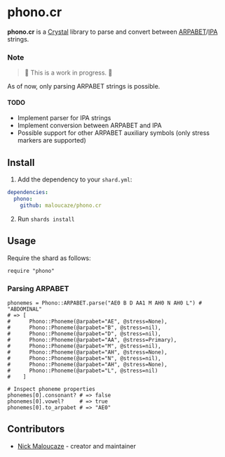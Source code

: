 # phono.cr

**phono.cr** is a [Crystal](https://crystal-lang.org/) library to parse and
convert between [ARPABET](https://en.wikipedia.org/wiki/ARPABET)/[IPA](https://en.wikipedia.org/wiki/International_Phonetic_Alphabet)
strings.

### Note

> 🚧 This is a work in progress. 🚧

As of now, only parsing ARPABET strings is possible.

#### TODO

- Implement parser for IPA strings
- Implement conversion between ARPABET and IPA
- Possible support for other ARPABET auxiliary symbols (only stress markers are
supported)

## Install

1. Add the dependency to your `shard.yml`:

```yaml
dependencies:
  phono:
    github: maloucaze/phono.cr
```

2. Run `shards install`

## Usage

Require the shard as follows:

```cr
require "phono"
```

### Parsing ARPABET

```cr
phonemes = Phono::ARPABET.parse("AE0 B D AA1 M AH0 N AH0 L") # "ABDOMINAL"
# => [
#      Phono::Phoneme(@arpabet="AE", @stress=None),
#      Phono::Phoneme(@arpabet="B", @stress=nil),
#      Phono::Phoneme(@arpabet="D", @stress=nil),
#      Phono::Phoneme(@arpabet="AA", @stress=Primary),
#      Phono::Phoneme(@arpabet="M", @stress=nil),
#      Phono::Phoneme(@arpabet="AH", @stress=None),
#      Phono::Phoneme(@arpabet="N", @stress=nil),
#      Phono::Phoneme(@arpabet="AH", @stress=None),
#      Phono::Phoneme(@arpabet="L", @stress=nil)
#    ]

# Inspect phoneme properties
phonemes[0].consonant? # => false
phonemes[0].vowel?     # => true
phonemes[0].to_arpabet # => "AE0"
```

## Contributors

- [Nick Maloucaze](https://github.com/maloucaze) - creator and maintainer